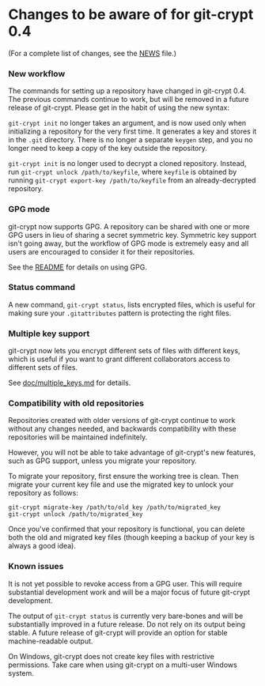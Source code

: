 Changes to be aware of for git-crypt 0.4
========================================

(For a complete list of changes, see the [NEWS](NEWS.md) file.)


### New workflow

The commands for setting up a repository have changed in git-crypt 0.4.
The previous commands continue to work, but will be removed in a future
release of git-crypt.  Please get in the habit of using the new syntax:

`git-crypt init` no longer takes an argument, and is now used only when
initializing a repository for the very first time.  It generates a key
and stores it in the `.git` directory. There is no longer a separate
`keygen` step, and you no longer need to keep a copy of the key outside
the repository.

`git-crypt init` is no longer used to decrypt a cloned repository.  Instead,
run `git-crypt unlock /path/to/keyfile`, where `keyfile` is obtained by
running `git-crypt export-key /path/to/keyfile` from an already-decrypted
repository.


### GPG mode

git-crypt now supports GPG.  A repository can be shared with one or more
GPG users in lieu of sharing a secret symmetric key.  Symmetric key support
isn't going away, but the workflow of GPG mode is extremely easy and all users
are encouraged to consider it for their repositories.

See the [README](README.md) for details on using GPG.


### Status command

A new command, `git-crypt status`, lists encrypted files, which is
useful for making sure your `.gitattributes` pattern is protecting the
right files.


### Multiple key support

git-crypt now lets you encrypt different sets of files with different
keys, which is useful if you want to grant different collaborators access
to different sets of files.

See [doc/multiple_keys.md](doc/multiple_keys.md) for details.


### Compatibility with old repositories

Repositories created with older versions of git-crypt continue to work
without any changes needed, and backwards compatibility with these
repositories will be maintained indefinitely.

However, you will not be able to take advantage of git-crypt's new
features, such as GPG support, unless you migrate your repository.

To migrate your repository, first ensure the working tree is clean.
Then migrate your current key file and use the migrated key to unlock
your repository as follows:

    git-crypt migrate-key /path/to/old_key /path/to/migrated_key
    git-crypt unlock /path/to/migrated_key

Once you've confirmed that your repository is functional, you can delete
both the old and migrated key files (though keeping a backup of your key
is always a good idea).


### Known issues

It is not yet possible to revoke access from a GPG user.  This will
require substantial development work and will be a major focus of future
git-crypt development.

The output of `git-crypt status` is currently very bare-bones and will
be substantially improved in a future release.  Do not rely on its output
being stable.  A future release of git-crypt will provide an option for stable
machine-readable output.

On Windows, git-crypt does not create key files with restrictive
permissions.  Take care when using git-crypt on a multi-user Windows system.
